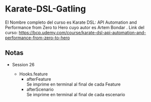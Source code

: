 # Karate-DSL-Gatling
El Nombre completo del curso es Karate DSL: API Automation and Performance from Zero to Hero cuyo autor es Artem Bondar . Link del curso: https://bcp.udemy.com/course/karate-dsl-api-automation-and-performance-from-zero-to-hero

## Notas
- Session 26
   
    - Hooks.feature
        - afterFeature  
            Se imprime en terminal al final de cada Feature
        - afterScenario  
            Se imprime en terminal al final de cada escenario